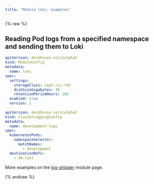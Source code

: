 ```yaml
---
title: "Module loki: examples"
---
```



{% raw %}

## Reading Pod logs from a specified namespace and sending them to Loki

```yaml
apiVersion: deckhouse.io/v1alpha1
kind: ModuleConfig
metadata:
  name: loki
spec:
  settings:
    storageClass: ceph-csi-rbd
    diskSizeGigabytes: 30
    retentionPeriodHours: 168
  enabled: true
  version: 1
---
apiVersion: deckhouse.io/v1alpha1
kind: ClusterLoggingConfig
metadata:
  name: development-logs
spec:
  kubernetesPods:
    namespaceSelector:
      matchNames:
        - development
  destinationRefs:
    - d8-loki
```

More examples on the [log-shipper](../460-log-shipper/examples.html) module page.

{% endraw %}
